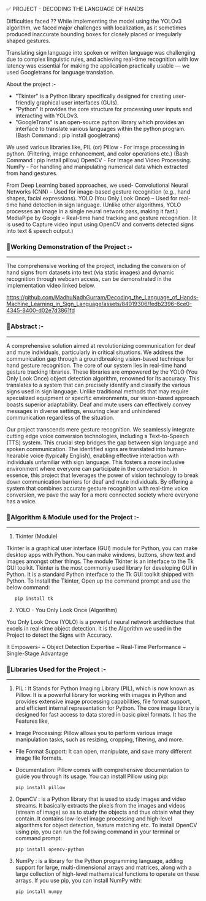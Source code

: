 ✅ PROJECT - DECODING THE LANGUAGE OF HANDS

Difficulties faced ??
While implementing the model using the YOLOv3 algorithm, we faced major challenges with localization, as it sometimes produced inaccurate bounding boxes for closely placed or irregularly shaped gestures.

Translating sign language into spoken or written language was challenging due to complex linguistic rules, and achieving real-time recognition with low latency was essential for making the application practically usable — we used Googletrans for language translation.

About the project :-
- "Tkinter" is a Python library specifically designed for creating user-friendly graphical user interfaces (GUIs).
-  "Python" It provides the core structure for processing user inputs and interacting with YOLOv3. 
- "GoogleTrans" is an open-source python library which provides an interface to translate various languages within the python program. (Bash Command : pip install googletrans)

We used various libraries like,
PIL (or) Pillow - For image processing in python. (Filtering, image enhancement, and color operations etc.) (Bash Command : pip install pillow)
OpenCV - For Image and Video Processing.
NumPy - For handling and manipulating numerical data which extracted from hand gestures.

From Deep Learning based approaches, we used-
Convolutional Neural Networks (CNN) – Used for image-based gesture recognition (e.g., hand shapes, facial expressions).
YOLO (You Only Look Once) – Used for real-time hand detection in sign language. (Unlike other algorithms, YOLO processes an image in a single neural network pass, making it fast.)
MediaPipe by Google – Real-time hand tracking and gesture recognition. (It is used to Capture video input using OpenCV and converts detected signs into text & speech output.)


### 🔹Working Demonstration of the Project :- 
---
The comprehensive working of the project, including the conversion of hand signs from datasets into text (via static images) and dynamic recognition through webcam access, can be demonstrated in the implementation video linked below.

https://github.com/MadhuNadhGurram/Decoding_the_Language_of_Hands-Machine_Learning_in_Sign_Language/assets/84019306/fedb2396-6ce0-4345-8400-d02e7d3861fd

### 🔹Abstract :-
---
A comprehensive solution aimed at revolutionizing communication for deaf and  mute individuals, particularly in critical situations. We address the communication gap through a groundbreaking vision-based technique for hand gesture recognition. The core of our system lies in real-time hand gesture tracking libraries. These libraries are empowered by the YOLO (You Only Look Once) object detection algorithm, renowned for its accuracy. This translates to a system that can precisely identify and classify the various signs used in sign language. Unlike traditional methods that may require specialized equipment or specific environments, our vision-based approach boasts superior adaptability. Deaf and mute users can effectively convey messages in diverse settings, ensuring clear and unhindered communication regardless of the situation.
 
Our project transcends mere gesture recognition. We seamlessly integrate cutting edge voice conversion technologies, including a Text-to-Speech (TTS) system. This crucial step bridges the gap between sign language and spoken communication. The identified signs are translated into human-hearable voice (typically English), enabling effective interaction with individuals unfamiliar with sign language. This fosters a more inclusive environment where everyone can participate in the conversation. In essence, this project that leverages the power of vision technology to break down communication barriers for deaf and mute individuals. By offering a system that combines accurate gesture recognition with real-time voice conversion, we pave the way for a more connected society where everyone has a voice.

### 🔹Algorithm & Module used for the Project :-
---

1. Tkinter (Module)
   
Tkinter is a graphical user interface (GUI) module for Python, you can make desktop apps with Python. You can make windows, buttons, show text and images amongst other things. The module Tkinter is an interface to the Tk GUI toolkit. Tkinter is the most commonly used library for developing GUI in Python. It is a standard Python interface to the Tk GUI toolkit shipped with Python.
To Install the Tkinter, Open up the command prompt and use the below command:

       pip install tk

2. YOLO - You Only Look Once (Algorithm)

You Only Look Once (YOLO) is a powerful neural network architecture that excels in real-time object detection. It is the Algorithm we used in the Project to detect the Signs with Accuracy.

It Empowers-
~ Object Detection Expertise
~ Real-Time Performance 
~ Single-Stage Advantage

### 🔹Libraries Used for the Project :-
---
1. PIL :
It Stands for Python Imaging Library (PIL), which is now known as Pillow. It is a powerful library for working with images in Python and provides extensive image processing capabilities, file format support, and efficient internal representation for Python. The core image library is designed for fast access to data stored in basic pixel formats.
It has the Features like,
* Image Processing: Pillow allows you to perform various image manipulation tasks, such as resizing, cropping, filtering, and more.
* File Format Support: It can open, manipulate, and save many different image file formats.
* Documentation: Pillow comes with comprehensive documentation to guide you through its usage.
You can install Pillow using pip:

      pip install pillow

2. OpenCV :
is a Python library that is used to study images and video streams. It basically extracts the pixels from the images and videos (stream of image) so as to study the objects and thus obtain what they contain. It contains low-level image processing and high-level algorithms for object detection, feature matching etc.
To install OpenCV using pip, you can run the following command in your terminal or command prompt:

       pip install opencv-python

3. NumPy :
is a library for the Python programming language, adding support for large, multi-dimensional arrays and matrices, along with a large collection of high-level mathematical functions to operate on these arrays.
If you use pip, you can install NumPy with:
       
       pip install numpy

